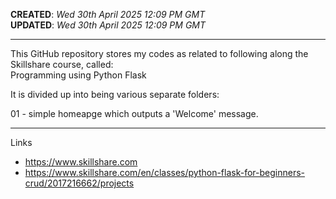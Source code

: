 **CREATED**: *Wed 30th April 2025 12:09 PM GMT*  
**UPDATED**: *Wed 30th April 2025 12:09 PM GMT*  

-----

This GitHub repository stores my codes as related to following along the Skillshare course, called:  
Programming using Python Flask

It is divided up into being various separate folders:

01 - simple homeapge which outputs a 'Welcome' message. 

-----

Links

- https://www.skillshare.com  
- https://www.skillshare.com/en/classes/python-flask-for-beginners-crud/2017216662/projects

  
